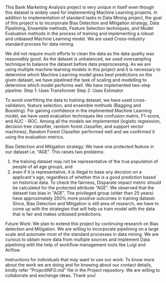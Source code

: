 This Bank Marketing Analysis project is very unique in itself even though this dataset is widely used for implementing Machine Learning projects. In addition to implementation of standard tasks in Data Mining project, the goal of this project is to incorporate Bias Detection and Mitigation strategy, Data Pipelining, Ensemble methods, Feature Selection techniques, and Model Evaluation methods in the process of training and implementing a robust and unbiased Machine Learning model. We are used Cross-industry standard process for data mining.

We did not require much efforts to clean the data as the data quality was reasonalbly good. As the dataset is unbalanced, we used oversampling technique to balance the dataset before data preprocessing. As we are using multiple machine learning models in this project and it is necessary to determine which Machine Learning model gives best predictions on the given dataset, we have pipelined the task of scaling and modelling to determine which model performs well. We have implemented two-step pipeline:
Step 1: Uses Transformer
Step 2: Uses Estimator

To avoid overfitting the data to training dataset, we have used cross-validation, feature selection, and ensemble methods (Bagging and Boosting). For gaining confidence in the implimented Machine Learning model, we have used evaluation techniques like confusion matrix, F1-score, and AUC - ROC. Among all the models we implemented (logistic regression, decision tree classifier, random forest classifier, and support vector machines), Random Forest Classifier performed well and we confirmed it using the evaluation metrics.

Bias Detection and Mitigation strategy:
We have one protected feature in our dataset i.e. "AGE". This raises two problems: 
1) the training dataset may not be representative of the true population of people of all age groups, and 
2) even if it is representative, it is illegal to base any decision on a applicant's age, regardless of whether this is a good prediction based on historical data. 
To check the fairness, Disparate impact metric should be calculated for the protected attribute "AGE". We observed that the dataset has bias in "AGE". The privileged group (older than 25 years) have approximately 200% more positive outcomes in training dataset.
Since, Bias Detection and Mitigation is still area of research, we have to come up with the strategies that will help us train model with the data that is fair and makes unbiased predictions.

Future Work:
We plan to extend this project by continuing research on Bias detection and Mitigation.
We are willing to incorporate pipelining on a large scale and automate most of the standard processes in data mining.
We are curious to obtain more data from multiple sources and implement Data pipelining with the help of workflow management tools like Luigi and Airflow.

Instructions for individuals that may want to use our work:
To know more about the work we are doing and for knowing about our contact details, kindly refer "ProjectINFO.md" file in the Project repository. We are willing to collaborate and exchange ideas. Thank you!
